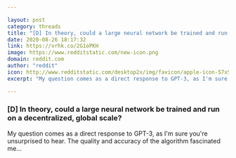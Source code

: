 ```yaml
---

layout: post
category: threads
title: "[D] In theory, could a large neural network be trained and run on a decentralized, global scale?"
date: 2020-08-26 18:17:32
link: https://vrhk.co/2G1oPKH
image: https://www.redditstatic.com/new-icon.png
domain: reddit.com
author: "reddit"
icon: http://www.redditstatic.com/desktop2x/img/favicon/apple-icon-57x57.png
excerpt: "My question comes as a direct response to GPT-3, as I'm sure you're unsurprised to hear. The quality and accuracy of the algorithm fascinated me..."

---
```


### [D] In theory, could a large neural network be trained and run on a decentralized, global scale?

My question comes as a direct response to GPT-3, as I'm sure you're unsurprised to hear. The quality and accuracy of the algorithm fascinated me...